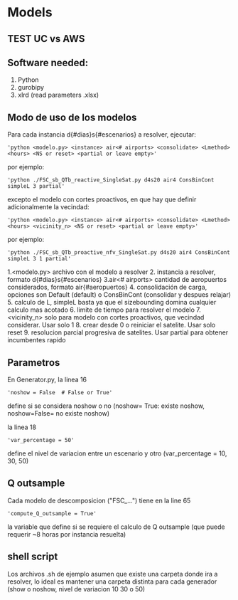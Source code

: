 # Models

## TEST UC vs AWS

## Software needed:
1. Python
2. gurobipy
3. xlrd (read parameters .xlsx)

## Modo de uso de los modelos
Para cada instancia d{#dias}s{#escenarios} a resolver, ejecutar:

    'python <modelo.py> <instance> air<# airports> <consolidate> <Lmethod> <hours> <NS or reset> <partial or leave empty>'
por ejemplo:

    'python ./FSC_sb_QTb_reactive_SingleSat.py d4s20 air4 ConsBinCont simpleL 3 partial'

excepto el modelo con cortes proactivos, en que hay que definir adicionalmente la vecindad:

    'python <modelo.py> <instance> air<# airports> <consolidate> <Lmethod> <hours> <vicinity_n> <NS or reset> <partial or leave empty>'
por ejemplo:

    'python ./FSC_sb_QTb_proactive_nfv_SingleSat.py d4s20 air4 ConsBinCont simpleL 3 1 partial'

1.<modelo.py> archivo con el modelo a resolver
2.<instance> instancia a resolver, formato d{#dias}s{#escenarios}
3.air<# airports> cantidad de aeropuertos considerados, formato air{#aeropuertos}
4.<consolidate> consolidación de carga, opciones son Default (default) o ConsBinCont (consolidar y despues relajar)
5.<Lmethod> calculo de L, simpleL basta ya que el sizebounding domina cualquier calculo mas acotado
6.<hours> limite de tiempo para resolver el modelo
7.<vicinity_n> solo para modelo con cortes proactivos, que vecindad considerar. Usar solo 1
8.<NS or reset> crear desde 0 o reiniciar el satelite. Usar solo reset
9.<partial or leave empty> resolucion parcial progresiva de satelites. Usar partial para obtener incumbentes rapido

## Parametros
En Generator.py, la linea 16

    'noshow = False  # False or True'
define si se considera noshow o no (noshow= True: existe noshow, noshow=False= no existe noshow)

la linea 18 

    'var_percentage = 50'
define el nivel de variacion entre un escenario y otro (var_percentage = 10, 30, 50)

## Q outsample
Cada modelo de descomposicion ("FSC_...") tiene en la line 65

    'compute_Q_outsample = True'
la variable que define si se requiere el calculo de Q outsample (que puede requerir ~8 horas por instancia resuelta)

## shell script
Los archivos .sh de ejemplo asumen que existe una carpeta donde ira a resolver, lo ideal es mantener una carpeta distinta para cada generador (show o noshow, nivel de variacion 10 30 o 50) 
